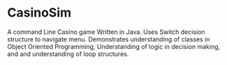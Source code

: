 # CasinoSim

A command Line Casino game Written in Java.
Uses Switch decision structure to navigate menu.
Demonstrates understanding of classes in Object Oriented Programming,
Understanding of logic in decision making, and
and understanding of loop structures.
